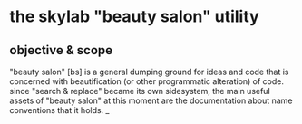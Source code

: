 # the skylab "beauty salon" utility

## objective & scope

"beauty salon" [bs] is a general dumping ground for ideas and code that
is concerned with beautification (or other programmatic alteration) of
code. since "search & replace" became its own sidesystem, the main
useful assets of "beauty salon" at this moment are the documentation
about name conventions that it holds.
_
